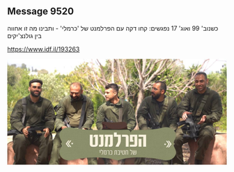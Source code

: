 ## Message 9520

כשנוב' 99 ואוג' 17 נפגשים:
קחו דקה עם הפרלמנט של 'כרמלי' - ותבינו מה זו אחווה בין גולנצ'יקים

https://www.idf.il/193263

![Photo](9520/9520_photo.jpg)
